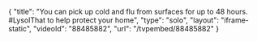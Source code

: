 {
    "title": "You can pick up cold and flu from surfaces for up to 48 hours. #LysolThat to help protect your home",
    "type": "solo",
    "layout": "iframe-static",
    "videoId": "88485882",
    "url": "\/tvpembed\/88485882"
}